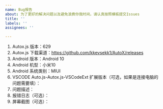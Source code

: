 ```yaml
---
name: Bug报告
about: 为了更好的解决问题以及避免浪费你我时间，请认真按照模板提交Issues
title: ''
labels: ''
assignees: ''

---
```


1. Autox.js 版本：629
2. Autox.js 下载渠道：https://github.com/kkevsekk1/AutoX/releases
3. Android 版本：Android 10
4. Android 机型：小米10
5. Android 系统类别：MIUI
6. VSCODE Auto.js-Autox.js-VSCodeExt 扩展版本（可选，如果是连接电脑的问题需要填）：
7. 问题描述：
8. 报错日志（可选）：
9. 屏幕截图（可选）：
